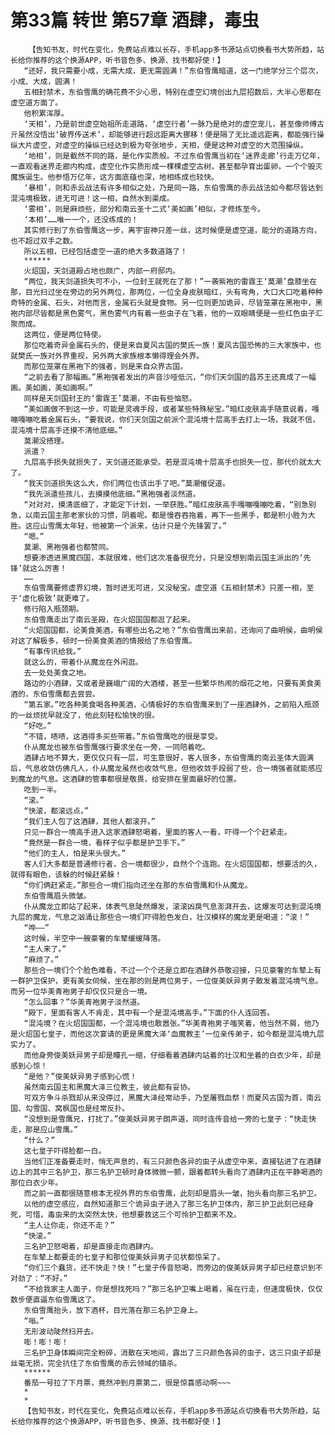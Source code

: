 # 第33篇 转世 第57章 酒肆，毒虫
        【告知书友，时代在变化，免费站点难以长存，手机app多书源站点切换看书大势所趋，站长给你推荐的这个换源APP，听书音色多、换源、找书都好使！】
       “还好，我只需要小成，无需大成，更无需圆满！”东伯雪鹰暗道，这一门绝学分三个层次，小成、大成，圆满！
       五相封禁术，东伯雪鹰的确花费不少心思，特别在虚空幻境创出九层招数后，大半心思都在虚空道方面了。
       他积累浑厚。
       ‘天相’，乃是前世虚空始祖所走道路，‘虚空行者’一脉乃是绝对的虚空宠儿，甚至像师傅古亓虽然没悟出‘破界传送术’，却能够进行超远距离大挪移！便是隔了无比遥远距离，都能强行操纵大片虚空，对虚空的操纵已经达到极为夸张地步，天相，便是这种对虚空的大范围操纵。
       ‘地相’，则是截然不同的路，是化作实质般。不过东伯雪鹰当初在‘迷界走廊’行走万亿年，一直观看迷界走廊内构成，虚空化作实质形成一棵棵虚空古树，甚至都孕育出蛋卵，一个个毁灭魔族诞生。他参悟万亿年，这方面底蕴也深，地相练成也较快。
       ‘暴相’，则和赤云战法有许多相似之处，乃是同一路，东伯雪鹰的赤云战法如今都尽皆达到混沌境极致，进无可进！这一相，自然水到渠成。
       ‘雾相’，则是麻烦些，部分和南云圣十二式‘美如画’相似，才修炼至今。
       ‘本相’……唯一一个，还没练成的！
       其实修行到了东伯雪鹰这一步，离宇宙神只差一丝，这时候便是虚空道，能分的道路方向，也不超过双手之数。
       所以五相，已经包括虚空一道的绝大多数道路了！
       ******
       火炤国，天剑道殿占地也颇广，内部一府邸内。
       “两位，我天剑道损失可不小，一位封王就死在了那！”一袭紫袍的雷霆王‘莫潮’盘膝坐在那，目光扫过坐在旁边的另外两位，那两位，一位全身皮肤暗红，头有弯角，大口大口吃着种种奇特的金属、石头，对他而言，金属石头就是食物。另一位则更加诡异，尽皆笼罩在黑袍中，黑袍内部尽皆都是黑色雾气，黑色雾气内有着一些虫子在飞着，他的一双眼睛便是一些红色虫子汇聚而成。
       这两位，便是两位特使。
       那位吃着奇异金属石头的，便是来自夏风古国的樊氏一族！夏风古国恐怖的三大家族中，也就樊氏一族对外界重视，另外两大家族根本懒得理会外界。
       而那位笼罩在黑袍下的强者，则是来自众界古国。
       “之前去看了那幅画。”黑袍强者发出的声音沙哑低沉，“你们天剑国的昌苏王还真成了一幅画。美如画，美如画啊。”
       同样是天剑国封王的‘雷霆王’莫潮，不由有些恼怒。
       “美如画做不到这一步，可能是灵魂手段，或者某些特殊秘宝。”暗红皮肤高手随意说着，嘎嘣嘎嘣吃着金属石头，“要我说，你们天剑国之前派个混沌境十层高手去打上一场，我就不信，混沌境十层高手还摸不清他底细。”
       莫潮没搭理。
       派遣？
       九层高手损失就损失了，天剑道还能承受。若是混沌境十层高手也损失一位，那代价就太大了。
       “我天剑道损失这么大，你们两位也该出手了吧。”莫潮催促道。
       “我先派遣些孩儿，去摸摸他底细。”黑袍强者淡然道。
       “对对对，摸清底细了，才能定下计划，一举获胜。”暗红皮肤高手嘎嘣嘎嘣吃着，“别急别急，以南云国主那老家伙的习惯，阴着呢。都是慢吞吞拖着，再下一些黑手，都是积小胜为大胜。这应山雪鹰太年轻，他被第一个派来，估计只是个先锋罢了。”
       “嗯。”
       莫潮、黑袍强者也都赞同。
       想要渗透进黑魔四国，本就很难，他们这次准备很充分，只是没想到南云国主派出的‘先锋’就这么厉害！
       ……
       东伯雪鹰要修虚界幻境，暂时进无可进，又没秘宝。虚空道《五相封禁术》只差一相，至于‘虚化极致’就更难了。
       修行陷入瓶颈期。
       东伯雪鹰走出了南云圣殿，在火炤国国都逛了起来。
       “火炤国国都，论美食美酒，有哪些出名之地？”东伯雪鹰出来前，还询问了曲明侯，曲明侯对这了解极多，顿时一份美食美酒的情报给了东伯雪鹰。
       “有事传讯给我。”
       就这么的，带着仆从魔龙在外闲逛。
       去一处处美食之地。
       路边的小酒肆，又或者是巍峨广阔的大酒楼，甚至一些繁华热闹的烟花之地，只要有美食美酒的，东伯雪鹰都去尝尝。
       “第五家。”吃各种美食喝各种美酒，心情极好的东伯雪鹰来到了一座酒肆外，之前陷入瓶颈的一丝烦扰早就没了，他此刻轻松愉快的很。
       “好吃。”
       “不错，啧啧，这酒得多买些带着。”东伯雪鹰吃的很是享受。
       仆从魔龙也被东伯雪鹰强行要求坐在一旁，一同陪着吃。
       酒肆占地不算大，更仅仅只有一层，可生意很好，客人很多，东伯雪鹰的南云圣体大圆满后，气息收敛仿佛凡人，仆从魔龙虽然也收敛气息，但他收敛手段弱了些，合一境强者就能感应到魔龙的气息。这酒肆的管事都很是敬畏，给安排在里面最好的位置。
       吃到一半。
       “滚。”
       “快滚，都滚远点。”
       “我们主人包了这酒肆，其他人都滚开。”
       只见一群合一境高手进入这家酒肆怒喝着，里面的客人一看，吓得一个个赶紧走。
       “竟然是一群合一境，看样子似乎都是护卫手下。”
       “他们的主人，怕是来头很大。”
       客人们大多都是普通修行者，合一境都很少，自然个个连跑。在火炤国国都，想要活的久，就得有眼色，该躲的时候赶紧躲！
       “你们俩赶紧走。”那些合一境们指向还坐在那的东伯雪鹰和仆从魔龙。
       东伯雪鹰眉头微皱。
       仆从魔龙立即站了起来，体表气息陡然爆发，滚滚凶戾气息澎湃开去，这爆发可达到混沌境九层的魔龙，气息之汹涌让那些合一境们吓得脸色发白，壮汉模样的魔龙更是喝道：“滚！”
       “哗——”
       这时候，半空中一艘豪奢的车辇缓缓降落。
       “主人来了。”
       “麻烦了。”
       那些合一境们个个脸色难看，不过一个个还是立即在酒肆外恭敬迎接，只见豪奢的车辇上有一群护卫保护，更有美女伺候，坐在那的则是两位男子，一位俊美妖异男子散发着混沌境气息。而另一位华美青袍男子却仅仅只是合一境。
       “怎么回事？”华美青袍男子淡然道。
       “殿下，里面有客人不肯走，其中有一个是混沌境高手。”下面的仆人连回答。
       “混沌境？在火炤国国都，一个混沌境也敢嚣张。”华美青袍男子嗤笑着，他当然不屑，他乃是火炤国七皇子，而他这次宴请的更是黑魔大泽‘血魔教主’一位亲传弟子，如今都是混沌境九层实力了。
       而他身旁俊美妖异男子却是瞳孔一缩，仔细看着酒肆内站着的壮汉和坐着的白衣少年，却是感到心惊！
       “是他？”俊美妖异男子感到心慌！
       虽然南云国主和黑魔大泽三位教主，彼此都有妥协。
       可双方争斗杀戮却从来没停过，黑魔大泽经常动手，乃至屠戮血祭！而夏风古国为首，南云国、勾雪国、窝枫国也是经常反扑。
       “没想到是雪鹰兄，打扰了。”俊美妖异男子朗声道，同时连传音给一旁的七皇子：“快走快走，那是应山雪鹰。”
       “什么？”
       这七皇子吓得脸都一白。
       当他们正准备要走时，悄无声息的，有三只颜色各异的虫子从虚空中来，直接钻进了在酒肆边上的其中三名护卫，那三名护卫顿时身体微微一颤，跟着都转头看向了酒肆内正在平静喝酒的那位白衣少年。
       而之前一直都很随意根本无视外界的东伯雪鹰，此刻却是眉头一皱，抬头看向那三名护卫。
       以他的虚空感应，自然知道那三个诡异虫子进入了那三名护卫体内，那三护卫此刻已经身死，可惜，毒虫来的太突然太快，他想要救这三个可怜护卫都来不及。
       “主人让你走，你还不走？”
       “快滚。”
       三名护卫怒喝着，却是直接走向酒肆内。
       在车辇上都要走的七皇子和那位俊美妖异男子见状都惊呆了。
       “你们三个蠢货，还不快走？快！”七皇子传音怒喝，而旁边的俊美妖异男子却已经意识到不对劲了：“不好。”
       “不给我家主人面子，你是想找死吗？”那三名护卫嘴上喝着，虽在行走，但速度极快，仅仅数步便直逼东伯雪鹰这了。
       东伯雪鹰抬头，放下酒杯，目光落在那三名护卫身上。
       “嗡。”
       无形波动陡然扫开去。
       嘭！嘭！嘭！
       三名护卫身体瞬间完全粉碎，消散在天地间，露出了三只颜色各异的虫子，这三只虫子却是丝毫无损，完全抗住了东伯雪鹰的赤云领域的镇杀。
       ******
       番茄一号拉了下月票，竟然冲到月票第二，很是惊喜感动啊~~~
       *
       *
       【告知书友，时代在变化，免费站点难以长存，手机app多书源站点切换看书大势所趋，站长给你推荐的这个换源APP，听书音色多、换源、找书都好使！】
